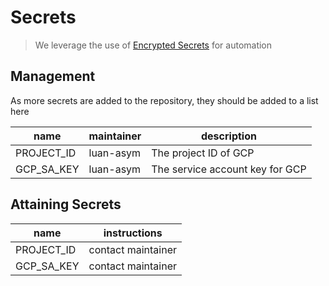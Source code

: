 # Secrets

> We leverage the use of [Encrypted Secrets](https://docs.github.com/en/actions/reference/encrypted-secrets) for automation

## Management

As more secrets are added to the repository, they should be added to a list here

| name       | maintainer | description                     |
| ---------- | ---------- | ------------------------------- |
| PROJECT_ID | luan-asym  | The project ID of GCP           |
| GCP_SA_KEY | luan-asym  | The service account key for GCP |

## Attaining Secrets

| name       | instructions       |
| ---------- | ------------------ |
| PROJECT_ID | contact maintainer |
| GCP_SA_KEY | contact maintainer |

